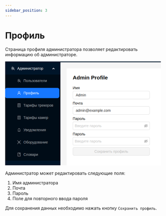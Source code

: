 ```yaml
---
sidebar_position: 3
---
```


#  Профиль

Страница профиля администратора позволяет редактировать информацию об администраторе.

![](./imgs/profile-ru.png)

Администратор может редактировать следующие поля:
1. Имя администратора
2. Почта
3. Пароль
4. Поле для повторного ввода пароля

Для сохранения данных необходимо нажать кнопку `Сохранить профиль`.